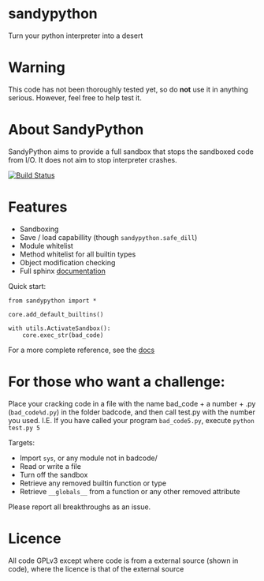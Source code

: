 sandypython
===========

Turn your python interpreter into a desert

Warning
=======

This code has not been thoroughly tested yet, so do __not__ use it in anything serious. However, feel free to help test it.

About SandyPython
=================

SandyPython aims to provide a full sandbox that stops the sandboxed code from I/O. It does not aim to stop interpreter crashes.

[![Build Status](https://travis-ci.org/matsjoyce/sandypython.svg?branch=master)](https://travis-ci.org/matsjoyce/sandypython)

Features
========

 - Sandboxing
 - Save / load capabillity (though ```sandypython.safe_dill```)
 - Module whitelist
 - Method whitelist for all builtin types
 - Object modification checking
 - Full sphinx [documentation](https://rawgit.com/matsjoyce/sandypython/master/doc/build/index.html)

Quick start:
```py3
from sandypython import *

core.add_default_builtins()

with utils.ActivateSandbox():
    core.exec_str(bad_code)
```

For a more complete reference, see the [docs](https://rawgit.com/matsjoyce/sandypython/master/doc/build/index.html)

For those who want a challenge:
===============================

Place your cracking code in a file with the name bad_code + a number + .py
(```bad_code%d.py```) in the folder badcode, and then call test.py with the number you used.
I.E. If you have called your program ```bad_code5.py```, execute ```python test.py 5```

Targets:
 - Import ```sys```, or any module not in badcode/
 - Read or write a file
 - Turn off the sandbox
 - Retrieve any removed builtin function or type
 - Retrieve ```__globals__``` from a function or any other removed attribute

Please report all breakthroughs as an issue.

Licence
=======

All code GPLv3 except where code is from a external source (shown in code), where the licence is that of the external source
